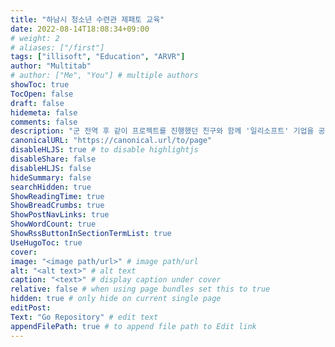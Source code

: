 ```yaml
---
title: "하남시 청소년 수련관 제패토 교육"
date: 2022-08-14T18:08:34+09:00
# weight: 2
# aliases: ["/first"]
tags: ["illisoft", "Education", "ARVR"]
author: "Multitab"
# author: ["Me", "You"] # multiple authors
showToc: true
TocOpen: false
draft: false
hidemeta: false
comments: false
description: "군 전역 후 같이 프로젝트를 진행했던 친구와 함께 '일리소프트' 기업을 공동창업함"
canonicalURL: "https://canonical.url/to/page"
disableHLJS: true # to disable highlightjs
disableShare: false
disableHLJS: false
hideSummary: false
searchHidden: true
ShowReadingTime: true
ShowBreadCrumbs: true
ShowPostNavLinks: true
ShowWordCount: true
ShowRssButtonInSectionTermList: true
UseHugoToc: true
cover:
image: "<image path/url>" # image path/url
alt: "<alt text>" # alt text
caption: "<text>" # display caption under cover
relative: false # when using page bundles set this to true
hidden: true # only hide on current single page
editPost:
Text: "Go Repository" # edit text
appendFilePath: true # to append file path to Edit link
---
```

